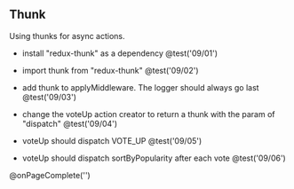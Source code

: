 ## Thunk
Using thunks for async actions.

+ install "redux-thunk" as a dependency
@test('09/01')

+ import thunk from "redux-thunk"
@test('09/02')

+ add thunk to applyMiddleware. The logger should always go last
@test('09/03')

+ change the voteUp action creator to return a thunk with the param of "dispatch"
@test('09/04')

+ voteUp should dispatch VOTE_UP
@test('09/05')

+ voteUp should dispatch sortByPopularity after each vote
@test('09/06')

@onPageComplete('')
